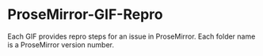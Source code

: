 # ProseMirror-GIF-Repro

Each GIF provides repro steps for an issue in ProseMirror. Each folder name is a ProseMirror version number.
